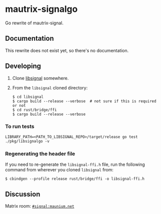# mautrix-signalgo
Go rewrite of mautrix-signal.

## Documentation
This rewrite does not exist yet, so there's no documentation.

## Developing

1. Clone [libsignal](https://github.com/signalapp/libsignal.git) somewhere.
2. From the `libsignal` cloned directory:

   ```
   $ cd libsignal
   $ cargo build --release --verbose  # not sure if this is required or not
   $ cd rust/bridge/ffi
   $ cargo build --release --verbose
   ```

### To run tests

```
LIBRARY_PATH=<PATH_TO_LIBSIGNAL_REPO>/target/release go test ./pkg/libsignalgo -v
```

### Regenerating the header file

If you need to re-generate the `libsignal-ffi.h` file, run the following command
from wherever you cloned `libsignal` from:

```
$ cbindgen --profile release rust/bridge/ffi -o libsignal-ffi.h
```

## Discussion
Matrix room: [`#signal:maunium.net`](https://matrix.to/#/#signal:maunium.net)
